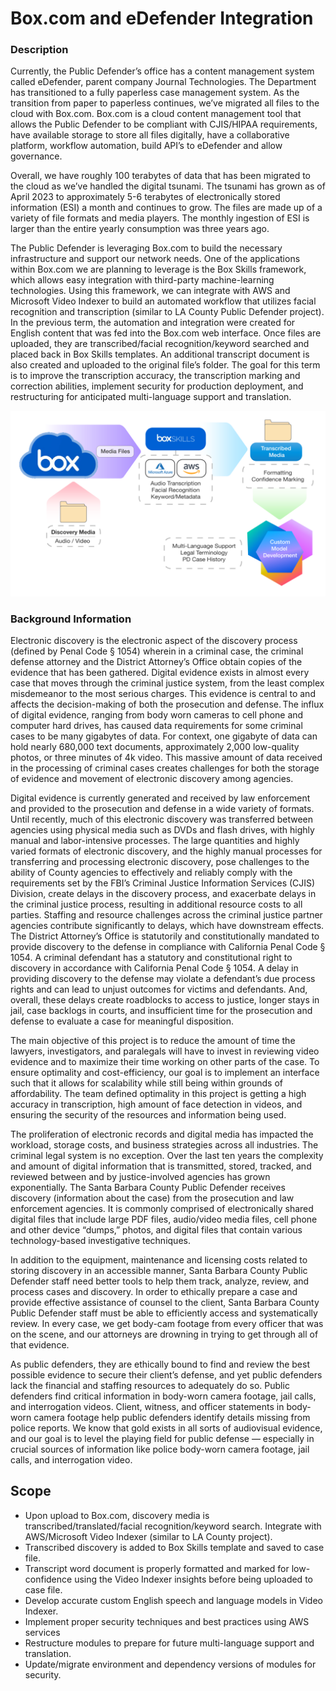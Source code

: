 # Box.com and eDefender Integration 

### Description 

Currently, the Public Defender’s office has a content management system called eDefender, parent company Journal Technologies. The Department has transitioned to a fully paperless case management system. As the transition from paper to paperless continues, we’ve migrated all files to the cloud with Box.com. Box.com is a cloud content management tool that allows the Public Defender to be compliant with CJIS/HIPAA requirements, have available storage to store all files digitally, have a collaborative platform, workflow automation, build API’s to eDefender and allow governance.

Overall, we have roughly 100 terabytes of data that has been migrated to the cloud as we’ve handled the digital tsunami. The tsunami has grown as of April 2023 to approximately 5-6 terabytes of electronically stored information (ESI) a month and continues to grow. The files are made up of a variety of file formats and media players. The monthly ingestion of ESI is larger than the entire yearly consumption was three years ago.

The Public Defender is leveraging Box.com to build the necessary infrastructure and support our network needs. One of the applications within Box.com we are planning to leverage is the Box Skills framework, which allows easy integration with third-party machine-learning technologies. Using this framework, we can integrate with AWS and Microsoft Video Indexer to build an automated workflow that utilizes facial recognition and transcription (similar to LA County Public Defender project). In the previous term, the automation and integration were created for English content that was fed into the Box.com web interface. Once files are uploaded, they are transcribed/facial recognition/keyword searched and placed back in Box Skills templates. An additional transcript document is also created and uploaded to the original file’s folder. The goal for this term is to improve the transcription accuracy, the transcription marking and correction abilities, implement security for production deployment, and restructuring for anticipated multi-language support and translation. 

![Alt text](diagram.png?raw=true "Diagram")

### Background Information 

Electronic discovery is the electronic aspect of the discovery process (defined by Penal Code § 1054) wherein in a criminal case, the criminal defense attorney and the District Attorney’s Office obtain copies of the evidence that has been gathered. Digital evidence exists in almost every case that moves through the criminal justice system, from the least complex misdemeanor to the most serious charges. This evidence is central to and affects the decision-making of both the prosecution and defense. The influx of digital evidence, ranging from body worn cameras to cell phone and computer hard drives, has caused data requirements for some criminal cases to be many gigabytes of data. For context, one gigabyte of data can hold nearly 680,000 text documents, approximately 2,000 low-quality photos, or three minutes of 4k video. This massive amount of data received in the processing of criminal cases creates challenges for both the storage of evidence and movement of electronic discovery among agencies.  


Digital evidence is currently generated and received by law enforcement and provided to the prosecution and defense in a wide variety of formats. Until recently, much of this electronic discovery was transferred between agencies using physical media such as DVDs and flash drives, with highly manual and labor-intensive processes. The large quantities and highly varied formats of electronic discovery, and the highly manual processes for transferring and processing electronic discovery, pose challenges to the ability of County agencies to effectively and reliably comply with the requirements set by the FBI’s Criminal Justice Information Services (CJIS) Division, create delays in the discovery process, and exacerbate delays in the criminal justice process, resulting in additional resource costs to all parties. Staffing and resource challenges across the criminal justice partner agencies contribute significantly to delays, which have downstream effects. The District Attorney’s Office is statutorily and constitutionally mandated to provide discovery to the defense in compliance with California Penal Code § 1054.   A criminal defendant has a statutory and constitutional right to discovery in accordance with California Penal Code § 1054. A delay in providing discovery to the defense may violate a defendant’s due process rights and can lead to unjust outcomes for victims and defendants. And, overall, these delays create roadblocks to access to justice, longer stays in jail, case backlogs in courts, and insufficient time for the prosecution and defense to evaluate a case for meaningful disposition. 


The main objective of this project is to reduce the amount of time the lawyers, investigators, and paralegals will have to invest in reviewing video evidence and to maximize their time working on other parts of the case.  To ensure optimality and cost-efficiency, our goal is to implement an interface such that it allows for scalability while still being within grounds of affordability. The team defined optimality in this project is getting a high accuracy in transcription, high amount of face detection in videos, and ensuring the security of the resources and information being used.


The proliferation of electronic records and digital media has impacted the workload, storage costs, and business strategies across all industries. The criminal legal system is no exception. Over the last ten years the complexity and amount of digital information that is transmitted, stored, tracked, and reviewed between and by justice-involved agencies has grown exponentially.  The Santa Barbara County Public Defender receives discovery (information about the case) from the prosecution and law enforcement agencies. It is commonly comprised of electronically shared digital files that include large PDF files, audio/video media files, cell phone and other device “dumps,” photos, and digital files that contain various technology-based investigative techniques.


In addition to the equipment, maintenance and licensing costs related to storing discovery in an accessible manner, Santa Barbara County Public Defender staff need better tools to help them track, analyze, review, and process cases and discovery.  In order to ethically prepare a case and provide effective assistance of counsel to the client, Santa Barbara County Public Defender staff must be able to efficiently access and systematically review.  In every case, we get body-cam footage from every officer that was on the scene, and our attorneys are drowning in trying to get through all of that evidence.


As public defenders, they are ethically bound to find and review the best possible evidence to secure their client’s defense, and yet public defenders lack the financial and staffing resources to adequately do so.  Public defenders find critical information in body-worn camera footage, jail calls, and interrogation videos.  Client, witness, and officer statements in body-worn camera footage help public defenders identify details missing from police reports.  We know that gold exists in all sorts of audiovisual evidence, and our goal is to level the playing field for public defense — especially in crucial sources of information like police body-worn camera footage, jail calls, and interrogation video.

## Scope

 - Upon upload to Box.com, discovery media is transcribed/translated/facial recognition/keyword search.  Integrate with AWS/Microsoft Video Indexer (similar to LA County project).
 - Transcribed discovery is added to Box Skills template and saved to case file.
 - Transcript word document is properly formatted and marked for low-confidence using the Video Indexer insights before being uploaded to case file.
 - Develop accurate custom English speech and language models in Video Indexer.
 - Implement proper security techniques and best practices using AWS services
 - Restructure modules to prepare for future multi-language support and translation.
 - Update/migrate environment and dependency versions of modules for security.
